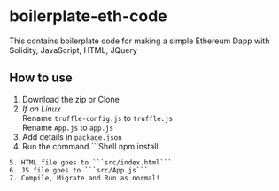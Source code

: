# boilerplate-eth-code
This contains boilerplate code for making a simple Ethereum Dapp with Solidity, JavaScript, HTML, JQuery

## How to use
1. Download the zip or Clone
2. _If on Linux_  
Rename ```truffle-config.js``` to ```truffle.js```  
Rename ```App.js``` to ```app.js```  
3. Add details in ```package.json```
4. Run the command ```Shell
npm install
```
5. HTML file goes to ```src/index.html```
6. JS file goes to ```src/App.js```
7. Compile, Migrate and Run as normal!
